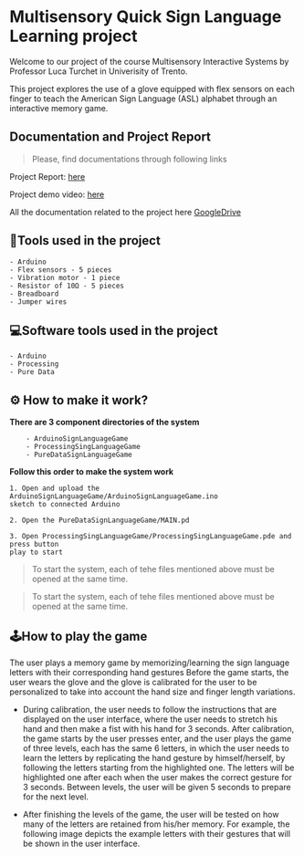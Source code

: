 # Multisensory Quick Sign Language Learning project

Welcome to our project of the course Multisensory Interactive Systems by Professor Luca Turchet in Univerisity of Trento.

This project explores the use of a glove equipped with flex sensors on each finger to teach the American Sign Language (ASL) alphabet through an interactive memory game.


## Documentation and Project Report

> Please, find documentations through following links 

Project Report: [here](https://docs.google.com/document/d/1gL_c4BlxqP8ISIDm0Py-T-ePMDPG7qw1Fc6F-MYCPrk/edit?usp=sharing)

Project demo video: [here](https://drive.google.com/drive/folders/1hFU4EqIl6tcsIl3rfCUv7YJyBS03Tobo?usp=sharing)

All the documentation related to the project here [GoogleDrive](https://drive.google.com/drive/folders/1SSq1FzPsZK90wIQJlsbJ2PDyiV-El-Cn?usp=sharing)
    
## 🔧Tools used in the project
    - Arduino
    - Flex sensors - 5 pieces
    - Vibration motor - 1 piece
    - Resistor of 10Ω - 5 pieces
    - Breadboard
    - Jumper wires

## 💻Software tools used in the project
    - Arduino
    - Processing
    - Pure Data

## ⚙️ How to make it work?

**There are 3 component directories of the system**
```
    - ArduinoSignLanguageGame
    - ProcessingSingLanguageGame
    - PureDataSignLanguageGame
```

**Follow this order to make the system work**

    1. Open and upload the ArduinoSignLanguageGame/ArduinoSignLanguageGame.ino 
    sketch to connected Arduino

    2. Open the PureDataSignLanguageGame/MAIN.pd

    3. Open ProcessingSingLanguageGame/ProcessingSingLanguageGame.pde and press button 
    play to start

> To start the system, each of tehe files mentioned above must be opened at the same time.

> To start the system, each of tehe files mentioned above must be opened at the same time.


## 🕹️How to play the game
The user plays a memory game by memorizing/learning the sign language letters with their corresponding hand gestures Before the game starts, the user wears the glove and the glove is calibrated for the user to be personalized to take into account the hand size and finger length variations. 


- During calibration, the user needs to follow the instructions that are displayed on the user interface, where the user needs to stretch his hand and then make a fist with his hand for 3 seconds. 
After calibration, the game starts by the user presses enter, and the user plays the game of three levels, each has the same 6 letters, in which the user needs to learn the letters by replicating the hand gesture by himself/herself,  by following the letters starting from the highlighted one. The letters will be highlighted one after each when the user makes the correct gesture for 3 seconds. Between levels, the user will be given 5 seconds to prepare for the next level. 

- After finishing the levels of the game, the user will be tested on how many of the letters are retained from his/her memory. For example, the following image depicts the example letters with their gestures that will be shown in the user interface.
